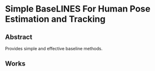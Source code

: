 # Simple BaseLINES For Human Pose Estimation and Tracking
## Abstract
Provides simple and effective baseline methods.

## Works
